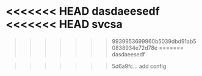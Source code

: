 <<<<<<< HEAD
dasdaeesedf
<<<<<<< HEAD
svcsa
=======

>>>>>>> 9939953699960b5039dbd91ab50838934e72d78e
=======
dasdaeesedf

>>>>>>> 5d6a9fc... add config
